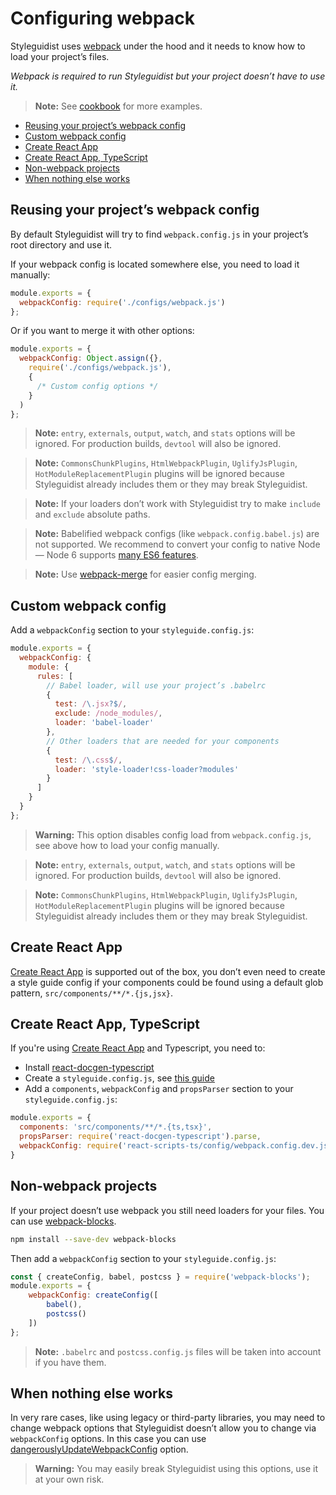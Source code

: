 # Configuring webpack

Styleguidist uses [webpack](https://webpack.js.org/) under the hood and it needs to know how to load your project’s files.

*Webpack is required to run Styleguidist but your project doesn’t have to use it.*

> **Note:** See [cookbook](Cookbook.md) for more examples.

<!-- To update run: npx markdown-toc --maxdepth 2 -i docs/Webpack.md -->

<!-- toc -->

- [Reusing your project’s webpack config](#reusing-your-projects-webpack-config)
- [Custom webpack config](#custom-webpack-config)
- [Create React App](#create-react-app)
- [Create React App, TypeScript](#create-react-app-typescript)
- [Non-webpack projects](#non-webpack-projects)
- [When nothing else works](#when-nothing-else-works)

<!-- tocstop -->

## Reusing your project’s webpack config

By default Styleguidist will try to find `webpack.config.js` in your project’s root directory and use it.

If your webpack config is located somewhere else, you need to load it manually:

```javascript
module.exports = {
  webpackConfig: require('./configs/webpack.js')
};
```

Or if you want to merge it with other options:

```javascript
module.exports = {
  webpackConfig: Object.assign({},
    require('./configs/webpack.js'),
    {
      /* Custom config options */
    }
  )
};
```

> **Note:** `entry`, `externals`, `output`, `watch`, and `stats` options will be ignored. For production builds, `devtool` will also be ignored.

> **Note:** `CommonsChunkPlugins`, `HtmlWebpackPlugin`, `UglifyJsPlugin`, `HotModuleReplacementPlugin` plugins will be ignored because Styleguidist already includes them or they may break Styleguidist.

> **Note:** If your loaders don’t work with Styleguidist try to make `include` and `exclude` absolute paths.

> **Note:** Babelified webpack configs (like `webpack.config.babel.js`) are not supported. We recommend to convert your config to native Node — Node 6 supports [many ES6 features](http://node.green/).

> **Note:** Use [webpack-merge](https://github.com/survivejs/webpack-merge) for easier config merging.

## Custom webpack config

Add a `webpackConfig` section to your `styleguide.config.js`:

```javascript
module.exports = {
  webpackConfig: {
    module: {
      rules: [
        // Babel loader, will use your project’s .babelrc
        {
          test: /\.jsx?$/,
          exclude: /node_modules/,
          loader: 'babel-loader'
        },
        // Other loaders that are needed for your components
        {
          test: /\.css$/,
          loader: 'style-loader!css-loader?modules'
        }
      ]
    }
  }
};
```

> **Warning:** This option disables config load from `webpack.config.js`, see above how to load your config manually.

> **Note:** `entry`, `externals`, `output`, `watch`, and `stats` options will be ignored. For production builds, `devtool` will also be ignored.

> **Note:** `CommonsChunkPlugins`, `HtmlWebpackPlugin`, `UglifyJsPlugin`, `HotModuleReplacementPlugin` plugins will be ignored because Styleguidist already includes them or they may break Styleguidist.

## Create React App

[Create React App](https://github.com/facebookincubator/create-react-app) is supported out of the box, you don’t even need to create a style guide config if your components could be found using a default glob pattern, `src/components/**/*.{js,jsx}`.

## Create React App, TypeScript

If you're using [Create React App](https://github.com/facebookincubator/create-react-app) and Typescript, you need to:
- Install [react-docgen-typescript](https://github.com/styleguidist/react-docgen-typescript)
- Create a `styleguide.config.js`, see [this guide](Configuration.md)
- Add a `components`, `webpackConfig` and `propsParser` section to your `styleguide.config.js`:

```javascript
module.exports = {
  components: 'src/components/**/*.{ts,tsx}',
  propsParser: require('react-docgen-typescript').parse,
  webpackConfig: require('react-scripts-ts/config/webpack.config.dev.js')
}
```

## Non-webpack projects

If your project doesn’t use webpack you still need loaders for your files. You can use [webpack-blocks](https://github.com/andywer/webpack-blocks).

```bash
npm install --save-dev webpack-blocks
```

Then add a `webpackConfig` section to your `styleguide.config.js`:

```javascript
const { createConfig, babel, postcss } = require('webpack-blocks');
module.exports = {
	webpackConfig: createConfig([
		babel(),
		postcss()
	])
};
```

> **Note:** `.babelrc` and `postcss.config.js` files will be taken into account if you have them.

## When nothing else works

In very rare cases, like using legacy or third-party libraries, you may need to change webpack options that Styleguidist doesn’t allow you to change via `webpackConfig` options. In this case you can use [dangerouslyUpdateWebpackConfig](Configuration.md#dangerouslyupdatewebpackconfig) option.

> **Warning:** You may easily break Styleguidist using this options, use it at your own risk.

